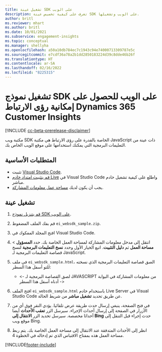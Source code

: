 ```yaml
---
title: تشغيل عينة SDK على الويب
description: تعرف على كيفية تخصيص عينة SDK على الويب وتشغيلها.
author: britl
ms.reviewer: mhart
ms.author: britl
ms.date: 10/01/2021
ms.subservice: engagement-insights
ms.topic: conceptual
ms.manager: shellyha
ms.openlocfilehash: a50a10db784ec7c1943c94e74000713309787e5c
ms.sourcegitcommit: e7cdf36a78a2b1dd2850183224d39c8dde46b26f
ms.translationtype: HT
ms.contentlocale: ar-SA
ms.lasthandoff: 02/16/2022
ms.locfileid: "8225315"
---
```

# <a name="run-the-web-sdk-sample-for-dynamics-365-customer-insights-engagement-insights-capability"></a>تشغيل نموذج SDK على الويب للحصول على إمكانية رؤى الارتباط Dynamics 365 Customer Insights

[!INCLUDE [cc-beta-prerelease-disclaimer](includes/cc-beta-prerelease-disclaimer.md)]

مكتبة ويب SDK الخاصة بالقدرة على رؤى الارتباط هي مكتبة JavaScript ذات عينة من التعليمات البرمجية التي يمكنك استخدامها على موقع الويب الخاص بك.

## <a name="prerequisites"></a>المتطلبات الأساسية

- تثبيت [Visual Studio Code](https://code.visualstudio.com/).
- [قم بتثبيت امتداد خادم Live](https://marketplace.visualstudio.com/items?itemName=ritwickdey.LiveServer) في Visual Studio Code واطلع على كيفية تشغيل خادم مباشر.
- يجب أن يكون لديك [مساحة عمل معلومات المشاركة](create-workspace.md).

## <a name="run-sample"></a>تشغيل عينة

1. [قم بتنزيل نموذج SDK على الويب](https://download.pi.dynamics.com/sdk/EngagementInsightsSamples/ei_websdk_sample.zip).

1. قم بفك الملف المضغوط `ei_websdk_sample.zip`.

1. افتح المجلد المفكوك في Visual Studio Code.

1. انتقل إلى مدخل معلومات المشاركة لمساحة العمل الخاصة بك. حدد **المسؤول** > **مساحة العمل**  ثم **دليل التثبيت**. اتبع الخيار الأول وحدد **نسخ التعليمات البرمجية** لنسخ قصاصة التعليمات البرمجية لـ JavaScript.

1. في ملف `ei_websdk_sample.html`، الصق قصاصة التعليمات البرمجية الذي نسخته للتو أسفل هذا السطر:

   - <- لصق القصاصة البرمجية لـ JAVASCRIPT من معلومات المشاركة في البوابة أدناه أسفل هذا السطر ->

1. افتح الملف `ei_websdk_sample.html` باستخدام خادم Live Server في Visual Studio Code عن طريق تحديد **تشغيل مباشر** من شريط الحالة.

1. في فتح الصفحة، ينبغي إرسال حدث طريقة عرض تلقائيا. يؤدي النقر فوق أي من الأزرار في الصفحة إلى إرسال أحداث الإجراء. سيرسل الزر **تعقب الأحداث** أيضا أحداثا مخصصة. سيرسل تحديد الزر **الانتقال إلى Bing** حدث إجراء قبل التنقل إلى موقع ويب Bing.

1. انظر إلى الأحداث المتدفقة عند الانتقال إلى مساحة العمل الخاصة بك. يتم ربط مساحة العمل هذه بمفتاح الاقتباس الذي تم إدخاله في الخطوة 4.


[!INCLUDE[footer-include](../includes/footer-banner.md)]

